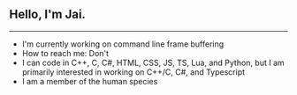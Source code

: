 ## Hello, I'm Jai.
---

- I'm currently working on command line frame buffering
- How to reach me: Don't
- I can code in C++, C, C#, HTML, CSS, JS, TS, Lua, and Python, but I am primarily interested in working on C++/C, C#, and Typescript
- I am a member of the human species

